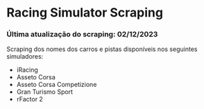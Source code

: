 # Racing Simulator Scraping
### Última atualização do scraping: 02/12/2023

Scraping dos nomes dos carros e pistas disponíveis nos seguintes simuladores:
* iRacing
* Asseto Corsa
* Asseto Corsa Competizione
* Gran Turismo Sport
* rFactor 2